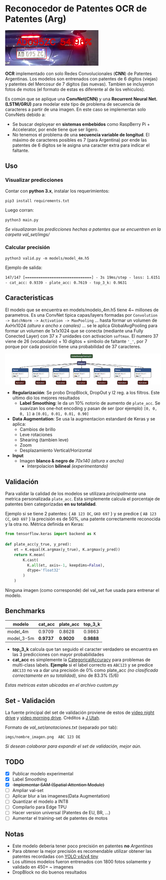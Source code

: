 # Reconocedor de Patentes OCR de Patentes (Arg)

![Demo](extra/local_recog_demo.png)

**OCR** implementado con solo Redes Convolucionales (**CNN**) de Patentes Argentinas. Los modelos son entrenados con patentes de 6 digitos (viejas) y patentes del Mercosur de 7 digitos (las nuevas). Tambien se incluyeron fotos de motos (el formato de estas es diferente al de los vehiculos).

Es común que se aplique una **ConvNet(CNN)** y una **Recurrent Neural Net. (LSTM/GRU)** para modelar este tipo de problema de secuencia de caracteres a partir de una imagen. En este caso se implementan solo ConvNets debido a:
* Se buscar deployear en **sistemas embebidos** como RaspBerry Pi + Accelerator, por ende tiene que ser ligero.
* No tenemos el problema de una **secuencia variable de longitud**. El máximo de caracteres posibles es 7 (para Argentina) por ende las patentes de 6 digitos se le asigna una caracter extra para indicar el faltante.

## Uso

### Visualizar predicciones

Contar con **python 3.x**, instalar los requerimientos:

`pip3 install requirements.txt`

Luego corran:

`python3 main.py`

*Se visualizaran las predicciones hechas a patentes que se encuentren en la carpeta val_set/imgs/*

### Calcular precisión

`python3 valid.py -m models/model_4m.h5`

Ejemplo de salida:

`147/147 [==============================] - 3s 19ms/step - loss: 1.6151 - cat_acc: 0.9339 - plate_acc: 0.7619 - top_3_k: 0.9631`

## Caracteristicas

El modelo que se encuentra en models/modelo_4m.h5 tiene 4~ millones de parametros. Es una ConvNet tipica capas/layers formadas por `Convolution -> BatchNorm -> Activation -> MaxPooling` ... hasta formar un volumen de AxHx1024 *(altura x ancho x canales)* ... se le aplica GlobalAvgPooling para formar un volumen de 1x1x1024 que se conecta (mediante una Fully Conected Layer) con 37 x 7 unidades con activacion `softmax`. El numero 37 viene de 26 (vocabulario) + 10 digitos + simbolo de faltante `'_'`, por 7 porque por cada posición tiene una probabilidad de 37 caracteres.

![model head](extra/FCN.png)

* **Regularización**: Se probo DropBlock, DropOut y l2 reg. a los filtros. Este ultimo dio los mejores resultados
   * **Label Smoothing**: le da un 10% notorio de aumento de `plate_acc`. Se suavizan los one-hot encoding y pasan de ser (por ejemplo) ```[0, 0, 0, 1]``` a ```[0.01, 0.01, 0.01, 0.90]```
* **Data Augmentation**: Se usa la augmentacion estandard de Keras y se aplica:
    * Cambios de brillo
    * Leve rotaciones
    * Shearing (tambien leve)
    * Zoom
    * Desplazamiento Vertical/Horizontal
* **Input**
   * Imagen **blanco & negro de** *70x140* *(altura x ancho)*
       * Interpolacion **bilineal** *(experimentando)*

## Validación

Para validar la calidad de los modelos se utilizara *principalmente* una metrica personalizada `plate_acc`. Esta simplemente calcula el porcentaje de patentes bien categorizadas **en su totalidad**.

Ejemplo si se tiene 2 patentes: { `AB 123 DC`, `GKO 697` } y se predice { `AB 123 CC`, `GKO 697` } la precisión es de 50%, una patente correctamente reconocida y la otra no.
Métrica definida en Keras:
```python
from tensorflow.keras import backend as K

def plate_acc(y_true, y_pred):
    et = K.equal(K.argmax(y_true), K.argmax(y_pred))
    return K.mean(
        K.cast(
          K.all(et, axis=-1, keepdims=False),
          dtype='float32'
        )
    )
```

Ninguna imagen (como corresponde) del val_set fue usada para entrenar el modelo.

## Benchmarks

| modelo  | cat_acc | plate_acc | top_3_k |
| -------  | ----------- | ------ | ------ |
| model_4m |   0.9709    | 0.8628 | 0.9863 |
| model_3-5m |   **0.9737**    | **0.9020** | **0.9888** |

* **top_3_k** calcula que tan seguido el caracter verdadero se encuentra en las 3 predicciones con mayor probabilidades
* **cat_acc** es simplemente la [CategoricalAccuracy](https://www.tensorflow.org/api_docs/python/tf/keras/metrics/CategoricalAccuracy) para problemas de multi-class labels. **Ejemplo** si el label correcto es `ABC123` y se predice `ABC133` no va a dar una precisión de 0% como plate_acc *(no clasificada correctamente en su totalidad)*, sino de 83.3% (5/6)

*Estas metricas estan ubicadas en el archivo custom.py*

## Set - Validación

La fuente principal del set de validación proviene de estos de [video night drive](https://www.youtube.com/watch?v=75X9vSFCh14) y [video morning drive](https://www.youtube.com/watch?v=-TPJot7-HTs). Créditos a [J Utah](https://www.youtube.com/channel/UCBcVQr-07MH-p9e2kRTdB3A).

Formato de *val_set/anotaciones.txt* (separado por tab):
```
imgs/nombre_imagen.png  ABC 123 DE
```

*Si desean colaborar para expandir el set de validación, mejor aún.*


## TODO

- [x] Publicar modelo experimental
- [x] Label Smoothing
- [x] <del> Implementar SAM (Spatial Attention Module) </del>
- [ ] Ampliar val-set
- [ ] Aplicar blur a las imagenes(Data Augmentation)
- [ ] Quantizar el modelo a INT8
- [ ] Compilarlo para Edge TPU
- [ ] Hacer version universal (Patentes de EU, BR, ...)
- [ ] Aumentar el training-set de patentes de motos

## Notas

* Este modelo deberia tener poco precisión en patentes **no** *Argentinas*
* Para obtener la mejor precisión es recomendable utilizar obtener las patentes recordadas con [YOLO v4/v4 tiny](https://github.com/ankandrew/LocalizadorPatentes)
* Los ultimos modelos fueron entrenados con 1800 fotos solamente y validado en 450+ ~ imagenes
* DropBlock no dio buenos resultados
